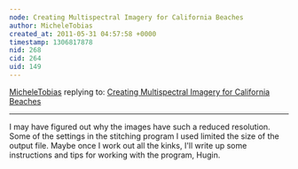 ```yaml
---
node: Creating Multispectral Imagery for California Beaches
author: MicheleTobias
created_at: 2011-05-31 04:57:58 +0000
timestamp: 1306817878
nid: 268
cid: 264
uid: 149
---
```




[MicheleTobias](../profile/MicheleTobias) replying to: [Creating Multispectral Imagery for California Beaches](../notes/micheletobias/5-23-2011/creating-multispectral-imagery-california-beaches)

----
I may have figured out why the images have such a reduced resolution.  Some of the settings in the stitching program I used limited the size of the output file.  Maybe once I work out all the kinks, I'll write up some instructions and tips for working with the program, Hugin.